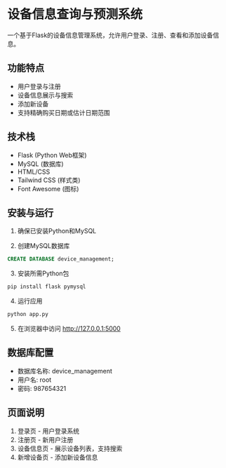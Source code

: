 # 设备信息查询与预测系统

一个基于Flask的设备信息管理系统，允许用户登录、注册、查看和添加设备信息。

## 功能特点

- 用户登录与注册
- 设备信息展示与搜索
- 添加新设备
- 支持精确购买日期或估计日期范围

## 技术栈

- Flask (Python Web框架)
- MySQL (数据库)
- HTML/CSS
- Tailwind CSS (样式类)
- Font Awesome (图标)

## 安装与运行

1. 确保已安装Python和MySQL

2. 创建MySQL数据库

```sql
CREATE DATABASE device_management;
```

3. 安装所需Python包

```bash
pip install flask pymysql
```

4. 运行应用

```bash
python app.py
```

5. 在浏览器中访问 http://127.0.0.1:5000

## 数据库配置

- 数据库名称: device_management
- 用户名: root
- 密码: 987654321

## 页面说明

1. 登录页 - 用户登录系统
2. 注册页 - 新用户注册
3. 设备信息页 - 展示设备列表，支持搜索
4. 新增设备页 - 添加新设备信息
